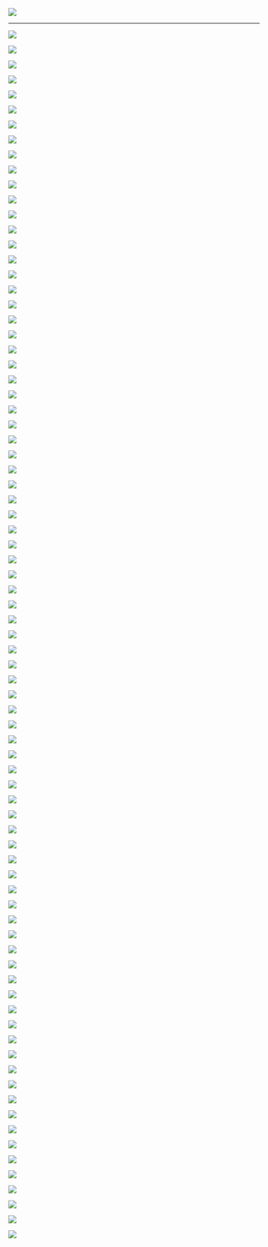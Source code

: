 ![](satania/open_the_door.png)

---

[![](btfo/3957381507.png)](https://twitter.com/HardFactorPat/status/1232784648222187523)

[![](btfo/4766880444.png)](https://www.washingtonpost.com/technology/2020/09/23/apple-watch-oximeter/)

[![](btfo/9137288050.png)](https://www.dallasnews.com/business/technology/2020/09/18/apple-sued-for-copying-businesswomans-idea-for-diverse-emojis/)

[![](btfo/8366842233.png)](https://thenextweb.com/apple/2016/01/05/apple-sued-by-biometric-specialist-for-allegedly-copying-its-heart-rate-tech/)

[![](btfo/2993416151.png)](https://pocketnow.com/iphone-xs-max-explodes)

[![](btfo/4398720734.png)](https://twitter.com/benvol/status/1305605889123135489)

[![](btfo/4001498302.png)](https://www.businessinsider.com/apple-fbi-icloud-investigation-seattle-protester-arson-2020-9)

[![](btfo/9809345413.png)](https://www.engadget.com/apple-settle-broken-face-time-suit-074012321.html)

[![](btfo/6698189832.png)](https://www.forbes.com/sites/zakdoffman/2020/06/23/apple-ios14-release-iphone-11-pro-update-ipad-upgrade-security/#5002de2f2d74)

[![](btfo/5202093468.png)](https://www.forbes.com/sites/ewanspence/2020/03/30/apple-iphone-repair-delay-right-to-repair-coronavirus-covid19-social-distancing/#156459b2501f)


![](satania/laugh1.gif)


[![](btfo/5153943509.png)](https://www.imore.com/judge-tells-apple-it-took-too-long-try-recoup-454-million-it-paid-virnetx-over-patents)

[![](btfo/3500451731.png)](https://9to5mac.com/2020/10/01/pre-installed-apple-apps/)

[![](btfo/5239419787.png)](https://www.engadget.com/apple-server-outage-012441089.html)

[![](btfo/7468250415.png)](https://www.bbc.com/news/newsbeat-49933003)

![](btfo/3149967047.png)

[![](btfo/6798246164.png)](https://www.myhighplains.com/news/tech-news/apples-smaller-rivals-unite-to-fight-iphone-app-store-rules/)

[![](btfo/0572625164.png)](https://www.engadget.com/2019-12-29-new-york-doctor-sues-apple-over-irregular-heartbeat-detection.html)

[![](btfo/0847704397.png)](https://www.tomsguide.com/news/ios-14-bugs-are-messing-with-apps-what-to-do-now)

[![](btfo/5231080961.png)](https://www.slashgear.com/dont-download-ios-14-today-heres-why-16638400/)

[![](btfo/2575473198.png)](https://www.bbc.com/news/technology-51413724)


![](satania/laugh2.gif)


[![](btfo/0740663512.png)](https://www.foxbusiness.com/technology/apple-france-antitrust-fine)

[![](btfo/1442948872.png)](https://www.bbc.com/news/world-europe-51906033)

[![](btfo/6105272647.png)](https://www.techspot.com/news/87043-protonmail-ceo-calls-apple-forced-app-purchases-mafia.html)

[![](btfo/2743917964.png)](https://www.foxbusiness.com/technology/apple-right-to-repair)

[![](btfo/6354563654.png)](https://www.slashgear.com/apple-airpods-studio-airtags-reveal-date-roadmap-leak-iphone-12-accessories-09641737/)

[![](btfo/4214318945.png)](https://www.techspot.com/news/87038-former-app-store-exec-testifies-apple-rules-weapon.html)

[![](btfo/4635854263.png)](https://gizmodo.com/apple-just-cant-stop-throttling-iphones-1830124291)

[![](btfo/7612862997.png)](https://www.wired.com/story/how-to-stop-apple-throttling-iphones/)

[![](btfo/7618669740.png)](https://www.zdnet.com/article/iphone-x-gets-speed-throttling-months-after-apple-said-it-probably-doesnt-need-it/)

[![](btfo/5471782494.png)](https://gizmodo.com/apple-messed-up-the-macbook-air-again-1690310880)


![](satania/laugh3.gif)


[![](btfo/6055754933.png)](https://www.tunefab.com/tutorials/apple-music-problems.html)

[![](btfo/0114614904.png)](https://www.digitaltrends.com/wearables/apple-watch-problems/)

[![](btfo/6683885064.png)](https://www.smh.com.au/technology/apple-fined-41-million-for-secretly-slowing-old-iphones-20200210-p53z9n.html)

[![](btfo/4405480439.png)](https://www.vanguardngr.com/2020/08/apple-fined-500m-over-4g-patent-infringements/)

[![](btfo/1306338193.png)](https://www.digitaltrends.com/mobile/iphone-explosion-las-vegas/)

[![](btfo/2877480700.png)](https://www.cnet.com/news/apple-fined-12m-dollars-by-italy-over-iphone-water-resistance-claims/)

[![](btfo/7653470677.png)](https://arstechnica.com/gadgets/2020/12/italy-fines-apple-12-million-over-iphone-marketing-claims/)

[![](btfo/5521614879.png)](https://9to5mac.com/2020/11/12/apple-widespread-outages-big-sur-downloads-catalina-imessage/)

[![](btfo/2468814379.png)](https://9to5mac.com/2020/11/15/apple-explains-addresses-mac-privacy-concerns/)

[![](btfo/5926465537.png)](https://9to5mac.com/2020/11/30/apple-one-subscription-expired-bug/)


![](satania/laugh4.gif)


[![](btfo/5072624966.png)](https://www.tomsguide.com/news/iphone-12-has-a-serious-signal-problem-what-you-need-to-know)

[![](btfo/1564805969.png)](https://thenextweb.com/plugged/2020/11/16/apple-apps-on-big-sur-bypass-firewalls-vpns-analysis-macos/)

[![](btfo/0548825769.png)](https://7news.com.au/technology/apple/apple-iphone-12-users-report-significant-issue-with-4g-and-5g-c-1700389)

[![](btfo/1893568500.png)](https://www.bbc.com/news/technology-55157948)

[![](btfo/9722286091.png)](https://appleinsider.com/articles/20/11/09/researchers-break-safari-ios-14-to-win-420000-in-chinese-hacking-contest)

[![](btfo/1855038221.png)](https://www.theverge.com/2020/11/18/21573710/apple-battery-gate-throttle-iphones-settlement-amount)

[![](btfo/2284697668.png)](https://economictimes.indiatimes.com/tech/tech-bytes/apple-sued-in-eu-over-iphones-that-wear-out-too-quickly/articleshow/79540306.cms)

[![](btfo/3068441946.png)](https://www.theguardian.com/technology/2020/nov/18/fortnite-maker-epic-games-sues-apple-in-australia-for-app-store-ban)

[![](btfo/6124950995.png)](https://www.gizchina.com/2020/11/30/apple-will-use-samsungs-periscope-camera-in-the-iphone-13/)

[![](btfo/5481627584.png)](https://arstechnica.com/gaming/2020/11/judge-dismisses-apples-theft-claims-in-epic-games-lawsuit/)


![](satania/laugh5.gif)


[![](btfo/9363525202.png)](https://www.businessinsider.com/apple-paying-113-million-lawsuit-slowing-down-iphones-2020-11)

[![](btfo/6036547393.png)](https://www.businessinsider.com/apple-iphone-privacy-illegal-tracking-cookies-eu-lawsuit-advertising-2020-11)

[![](btfo/9787031443.png)](https://arstechnica.com/gadgets/2020/12/ex-apple-employees-say-company-ignored-china-labor-law-violations)

[![](btfo/8307408511.png)](https://www.patentlyapple.com/patently-apple/2020/12/a-recurring-story-about-apple-turning-blind-eye-to-supplier-breaches-of-chinese-labor-laws-emerges-again.html)

[![](btfo/0100815069.png)](https://www.gizmochina.com/2020/12/10/apple-airpods-max-shipping/)

[![](btfo/2319715271.png)](https://www.idropnews.com/rumors/is-apple-considering-removing-even-more-accessories-from-next-years-iphone/149103/)

[![](btfo/9882383412.png)](https://www.fudzilla.com/news/51973-amazon-and-apple-are-the-bad-guys-of-electronic-waste)

[![](btfo/5676227844.png)](https://www.gizchina.com/2020/12/10/apple-may-even-deprive-iphone-13-buyers-of-the-cable/)

[![](btfo/6890193631.png)](https://www.tasnimnews.com/en/news/2020/12/13/2409359/angry-workers-trash-iphone-factory-in-india-over-salary-dispute-video)

[![](btfo/0780208554.png)](https://www.forbes.com/sites/siladityaray/2020/12/16/facebook-targets-apples-new-privacy-tool-in-full-page-newspaper-ad-campaign)


![](satania/laugh6.gif)


[![](btfo/1876027291.png)](https://abcnews.go.com/Technology/high-school-student-stumbled-apples-facetime-bug-report/story?id=60719237)

[![](btfo/7549528719.png)](https://blog.malwarebytes.com/mac/2020/11/apple-security-hampers-detection-of-unwanted-programs/)

[![](btfo/3041210202.png)](https://www.reuters.com/article/us-apple-fbi-icloud-exclusive/exclusive-apple-dropped-plan-for-encrypting-backups-after-fbi-complained-sources-idUSKBN1ZK1CT)

[![](btfo/1401785809.png)](https://www.forbes.com/sites/anthonykarcz/2020/12/25/cant-setup-your-new-apple-product-its-not-you-its-them/?sh=518b5b1b15f0)

[![](btfo/1681092906.png)](https://247wallst.com/autos/2020/12/23/why-an-apple-icar-is-a-very-bad-idea/)

[![](btfo/4475341723.png)](https://techstory.in/new-text-notification-bug-surfaces-on-apple-iphone/)

[![](btfo/0575856836.png)](https://appleinsider.com/articles/20/12/18/macos-big-sur-update-bug-is-causing-issues-for-mac-system-administrators)

[![](btfo/3866786406.png)](https://piunikaweb.com/2020/11/28/ios-14-2-update-displays-senders-names-in-reverse-in-the-apple-mail-app/)

[![](btfo/0248330799.png)](https://www.digitaltrends.com/home-theater/apple-airpods-max-familiar-mistake-homepod/)

[![](btfo/8486925222.png)](https://thehackernews.com/2020/12/iphones-of-36-journalists-hacked-using.html)


![](satania/laugh7.gif)

[![](btfo/154548812.png)](https://www.ifixit.com/News/11986/iphones-are-allergic-to-helium)

[![](btfo/205521485-18f9ddfd-75fc-43b5-a100-788562babfe9.png)](https://screenrant.com/apple-airpods-max-headphones-earcup-condensation/)

[![](btfo/205521439-3102c456-c8b0-4360-9887-ea7c080eb276.png)](https://www.macrumors.com/2022/10/25/airpods-max-anc-performance-reduced/)


![](satania/dab.jpg)
